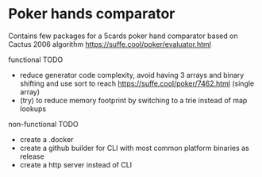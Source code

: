 # Poker hands comparator

Contains few packages for a 5cards poker hand comparator based on Cactus 2006 algorithm https://suffe.cool/poker/evaluator.html


functional TODO
* reduce generator code complexity, avoid having 3 arrays and binary shifting and use sort to reach https://suffe.cool/poker/7462.html (single array)
* (try) to reduce memory footprint by switching to a trie instead of map lookups

non-functional TODO
* create a .docker
* create a github builder for CLI with most common platform binaries as release
* create a http server instead of CLI